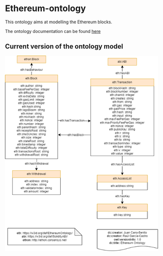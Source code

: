 # Ethereum-ontology

This ontology aims at modelling the Ethereum blocks.

The ontology documentation can be found [here](https://w3id.org/def/SolidityABI)

## Current version of the ontology model

![Ethereum%20Onto](https://raw.githubusercontent.com/oeg-upm/Ethereum-ontology/main/Ethereum%20Onto.png)
